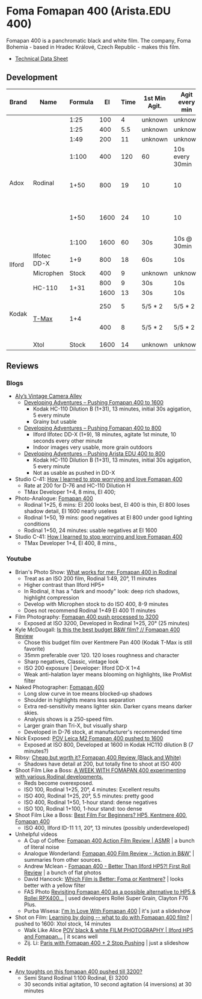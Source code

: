 # Foma Fomapan 400 (Arista.EDU 400)

Fomapan 400 is a panchromatic black and white film. The company, Foma Bohemia - based in Hradec Králové, Czech Republic - makes this film.

* [Technical Data Sheet](./resources/foma_fomapan_400.pdf)

## Development

<table>
    <thead>
        <tr>
            <th>Brand</th>
            <th>Name</th>
            <th>Formula</th>
            <th>EI</th>
            <th>Time</th>
            <th>1st Min Agit.</th>
            <th>Agit every min</th>
            <th>Source</th>
            <th>Tested</th>
        </tr>
    </thead>
    <tbody>
        <tr>
            <td rowspan="7">Adox</td>
            <td rowspan="7">Rodinal</td>
            <td>1:25</td>
            <td>100</td>
            <td>4</td>
            <td>unknown</td>
            <td>unknown</td>
            <td><a href="https://www.youtube.com/watch?v=m6wie6rtOeg">Youtube</a></td>
            <td></td>
        </tr>
        <tr>
            <td>1:25</td>
            <td>400</td>
            <td>5.5</td>
            <td>unknown</td>
            <td>unknown</td>
            <td><a href="https://www.youtube.com/watch?v=m6wie6rtOeg">Youtube</a></td>
            <td></td>
        </tr>
        <tr>
            <td>1:49</td>
            <td>200</td>
            <td>11</td>
            <td>unknown</td>
            <td>unknown</td>
            <td><a href="https://www.youtube.com/watch?v=AeaCZOdLSH8">Youtube</a></td>
            <td></td>
        </tr>
        <tr>
            <td>1:100</td>
            <td>400</td>
            <td>120</td>
            <td>60</td>
            <td>10s every 30min</td>
            <td>Semi-stand, <a href="https://www.digitaltruth.com/devchart.php?devrow=9950">MDC</a></td>
            <td></td>
        </tr>
        <tr>
            <td>1+50</td>
            <td>800</td>
            <td>19</td>
            <td>10</td>
            <td>10</td>
            <td><a href="https://photo-analogue.blogspot.com/2015/12/fomapan-400.html">Photo-Analogue</a>: good results</td>
            <td></td>
        </tr>
        <tr>
            <td>1+50</td>
            <td>1600</td>
            <td>24</td>
            <td>10</td>
            <td>10</td>
            <td><a href="https://photo-analogue.blogspot.com/2015/12/fomapan-400.html">Photo-Analogue</a>: usable results</td>
            <td></td>
        </tr>
        <tr>
            <td>1:100</td>
            <td>1600</td>
            <td>60</td>
            <td>30s</td>
            <td>10s @ 30min</td>
            <td><a href="https://www.reddit.com/r/Darkroom/comments/tastyq/any_toughts_on_this_fomapan_400_pushed_till_3200/">Reddit</a></td>
            <td></td>
        </tr>
        <tr>
            <td rowspan="2">Ilford</td>
            <td>Ilfotec DD-X</td>
            <td>1+9</td>
            <td>800</td>
            <td>18</td>
            <td>60s</td>
            <td>10s</td>
            <td><a href="https://alysvintagecameraalley.com/2021/02/24/developing-adventures-pushing-fomapan-400/">Blog</a></td>
            <td></td>
        </tr>
        <tr>
            <td>Microphen</td>
            <td>Stock</td>
            <td>400</td>
            <td>9</td>
            <td>unknown</td>
            <td>unknown</td>
            <td><a href="https://www.youtube.com/watch?v=AeaCZOdLSH8">Youtube</a></td>
            <td></td>
        </tr>
        <tr>
            <td rowspan="5">Kodak</td>
            <td rowspan="2">HC-110</td>
            <td rowspan="2">1+31</td>
            <td>800</td>
            <td>9</td>
            <td>30s</td>
            <td>10s</td>
            <td><a href="https://alysvintagecameraalley.com/2021/03/26/developing-adventures-pushing-arista-edu-400-to-800/">Blog</a></td>
            <td></td>
        </tr>
        <tr>
            <td>1600</td>
            <td>13</td>
            <td>30s</td>
            <td>10s</td>
            <td><a href="https://alysvintagecameraalley.com/2021/03/08/pushing-fomapan-400-to-1600/">Blog</a></td>
            <td></td>
        </tr>
        <tr>
            <td rowspan="2"><a href="../bw_developers/kodak_tmax.md">T-Max</a></td>
            <td rowspan="2">1+4</td>
            <td>250</td>
            <td>5</td>
            <td>5/5 * 2</td>
            <td>5/5 * 2</td>
            <td>Guesswork</td>
            <td>Contrasty negatives</td>
        </tr>
        <tr>
            <td>400</td>
            <td>8</td>
            <td>5/5 * 2</td>
            <td>5/5 * 2</td>
            <td><a href="https://www.digitaltruth.com/devchart.php?Film=Fomapan+400&Developer=TMax+Dev%25&mdc=Search&TempUnits=C&TimeUnits=D">MDC</a>, <a href="https://www.flickr.com/photos/axle81401/26081179707">Flickr</a>, <a href="http://www.alexluyckx.com/blog/2018/05/23/ccrfrb-review-15-fomapan-400/">Luyckx</a></td>
            <td></td>
        </tr>
        <tr>
            <td>Xtol</td>
            <td>Stock</td>
            <td>1600</td>
            <td>14</td>
            <td>unknown</td>
            <td>unknown</td>
            <td><a href="https://www.youtube.com/watch?v=puTMQ5Odo9g">Youtube</a></td>
            <td></td>
        </tr>
    </tbody>
</table>


## Reviews

### Blogs
* [Aly’s Vintage Camera Alley](https://alysvintagecameraalley.com/)
  * [Developing Adventures – Pushing Fomapan 400 to 1600](https://alysvintagecameraalley.com/2021/03/08/pushing-fomapan-400-to-1600/)
    * Kodak HC-110 Dilution B (1+31), 13 minutes, initial 30s agigation, 5 every minute
    * Grainy but usable
  * [Developing Adventures – Pushing Fomapan 400 to 800](https://alysvintagecameraalley.com/2021/02/24/developing-adventures-pushing-fomapan-400/)
    * Ilford Ilfotec DD-X (1+9), 18 minutes, agitate 1st minute, 10 seconds every other minute
    * Indoor images very usable, more grain outdoors
  * [Developing Adventures – Pushing Arista EDU 400 to 800](https://alysvintagecameraalley.com/2021/03/26/developing-adventures-pushing-arista-edu-400-to-800/)
    * Kodak HC-110 Dilution B (1+31), 13 minutes, initial 30s agigation, 5 every minute
    * Not as usable as pushed in DD-X
* Studio C-41: [How I learned to stop worrying and love Fomapan 400](https://studioc41.net/2022/02/22/how-i-learned-to-stop-worrying-and-love-fomapan-400/)
  * Rate at 200 for D-76 and HC-110 Dilution H
  * TMax Developer 1+4, 8 mins, EI 400;
* Photo-Analogue: [Fomapan 400](https://photo-analogue.blogspot.com/2015/12/fomapan-400.html)
  * Rodinal 1+25, 6 mins: EI 200 looks best, EI 400 is thin, EI 800 loses shadow detail, EI 1600 nearly useless
  * Rodinal 1+50, 19 mins: good negatives at EI 800 under good lighting conditions
  * Rodinal 1+50, 24 minutes: usable negatives at EI 1600
* Studio C-41: [How I learned to stop worrying and love Fomapan 400](https://studioc41.net/2022/02/22/how-i-learned-to-stop-worrying-and-love-fomapan-400/)
  * TMax Developer 1+4, EI 400, 8 mins., 

### Youtube

* Brian's Photo Show: [What works for me: Fomapan 400 in Rodinal](https://www.youtube.com/watch?v=AeaCZOdLSH8)
  * Treat as an ISO 200 film, Rodinal 1:49, 20&deg;, 11 minutes
  * Higher contrast than Ilford HP5+
  * In Rodinal, it has a "dark and moody" look: deep rich shadows, highlight compression
  * Develop with Microphen stock to do ISO 400, 8-9 minutes
  * Does not recommend Rodinal 1+49 EI 400 11 minutes
* Film Photography: [Fomapan 400 push processed to 3200](https://www.youtube.com/watch?v=4HhYUqQoIIY)
  * Exposed at ISO 3200, Developed in Rodinal 1+25, 20&deg; (25 minutes)
* Kyle McDougall: [Is this the best budget B&W film? // Fomapan 400 Review](https://www.youtube.com/watch?v=eOMbOX7marw)
  * Chose this budget film over Kentmere Pan 400 (Kodak T-Max is still favorite)
  * 35mm preferable over 120. 120 loses roughness and character
  * Sharp negatives, Classic, vintage look
  * ISO 200 exposure | Developer: Ilford DD-X 1+4
  * Weak anti-halation layer means blooming on highlights, like ProMist filter
* Naked Photographer: [Fomapan 400](https://www.youtube.com/watch?v=ciKfWrgsqOI)
  * Long slow curve in toe means blocked-up shadows
  * Shoulder in highlights means less separation
  * Extra red-sensitivity means lighter skin. Darker cyans means darker skies.
  * Analysis shows is a 250-speed film.
  * Larger grain than Tri-X, but visually sharp
  * Developed in D-76 stock, at manufacturer's recommended time
* Nick Exposed: [POV Leica M2 Fomapan 400 pushed to 1600](https://www.youtube.com/watch?v=ZPqhA0Gbg_U)
  * Exposed at ISO 800, Developed at 1600 in Kodak HC110 dilution B (7 minutes?)
* Ribsy: [Cheap but worth it? Fomapan 400 Review (Black and White)](https://www.youtube.com/watch?v=dcs-y_m9_dY)
  * Shadows have detail at 200, but totally fine to shoot at ISO 400
* Shoot Film Like a Boss: [A WEEK WITH FOMAPAN 400 experimenting with various Rodinal developments.](https://www.youtube.com/watch?v=m6wie6rtOeg)
  * Reds become overexposed.
  * ISO 100, Rodinal 1+25, 20&deg;, 4 minutes: Excellent results
  * ISO 400, Rodinal 1+25, 20&deg;, 5.5 minutes: pretty good
  * ISO 400, Rodinal 1+50, 1-hour stand: dense negatives
  * ISO 100, Rodinal 1+100, 1-hour stand: too dense
* Shoot Film Like a Boss: [Best Film For Beginners? HP5, Kentmere 400, Fomapan 400](https://www.youtube.com/watch?v=uLPdTH25rqQ)
  * ISO 400, Ilford ID-11 1:1, 20&deg;, 13 minutes (possibly underdeveloped)
* Unhelpful videos
  * A Cup of Coffee: [Fomapan 400 Action Film Review | ASMR](https://www.youtube.com/watch?v=aIoXW1s9iw8) | a bunch of literal noise
  * Analogue Wonderland: [Fomapan 400 Film Review - 'Action in B&W'](https://www.youtube.com/watch?v=wIlFJ7yNIZ0) | summaries from other sources.
  * Andrew Mclean - [Fomapan 400 - Better Than Ilford HP5?! First Roll Review](https://www.youtube.com/watch?v=4ozBEID2c40) | a bunch of flat photos
  * David Hancock: [Which Film is Better: Foma or Kentmere?](https://www.youtube.com/watch?v=epAE78ncdhc) | looks better with a yellow filter
  * FAS Photo [Revisiting Fomapan 400 as a possible alternative to HP5 & Rollei RPX400...](https://www.youtube.com/watch?v=XXcCBuqUaFI) | used developers Rollei Super Grain, Clayton F76 Plus.
  * Purba Wisesa: [I'm In Love With Fomapan 400](https://www.youtube.com/watch?v=dZN2C2TSixE) | it's just a slideshow
* Shot on Film: [Learning by doing -- what to do with Fomapan 400 film?](https://www.youtube.com/watch?v=puTMQ5Odo9g) | pushed to 1600: Xtol stock, 14 minutes
  * Walk Like Alice [POV black & white FILM PHOTOGRAPHY | Ilford HP5 and Fomapan...](https://www.youtube.com/watch?v=MYWAFSzgWdc) | it scans well
  * Zij. Li: [Paris with Fomapan 400 + 2 Stop Pushing](https://www.youtube.com/watch?v=znbMa66oihg) | just a slideshow

### Reddit

  * [Any toughts on this fomapan 400 pushed till 3200?](https://www.reddit.com/r/Darkroom/comments/tastyq/any_toughts_on_this_fomapan_400_pushed_till_3200/)
    * Semi Stand Rodinal 1:100 Rodinal, EI 3200
    * 30 seconds initial agitation, 10 second agitation (4 inversions) at 30 minutes


